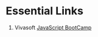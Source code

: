 # Essential Links



1. Vivasoft [JavaScript BootCamp](https://app.gitbook.com/s/-MMeXSTsJovTguoUzGt7/)
